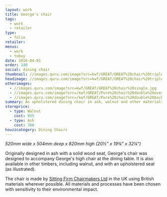```yaml
---
layout: work
title: George's chair
tags:
  - work
  - retailer
type:
  - folio
retailer:
menus:
  - work
  - tobuy
date: 2016-04-01
order: 140
social: dining chair
thumbnail: //images.quru.com/image?src=kwf/GREAT/GREAT%20chair%20triple.jpg&width=175&height=175&fill=auto
headimage: //images.quru.com/image?src=kwf/GREAT/GREAT%20chair%20triple.jpg&fill=auto
otherimages:
  - //images.quru.com/image?src=kwf/GREAT/GREAT%20chair%20single.jpg
  - //images.quru.com/image?src=/kwf/GREAT/Pure%20chair%20double%20overlap.jpg
  - //images.quru.com/image?src=/kwf/GREAT/Pure%20chair%20double%20back%20to%20back.jpg
summary: An upholstered dining chair in ash, walnut and other materials, designed to accompany George's high chair.
storeprice:
  - type: Walnut
    cost: 935
  - type: Ash
    cost: 780
houzzcategory: Dining Chairs
---
```


_520mm wide x 504mm deep x 820mm high (20&frac12;&rdquo; x  19&frac34;&rdquo; x 32&frac14;&rdquo;)_  

Originally designed in ash with a solid wood seat, George's chair was designed to accompany George's high chair at the dining table. It is also available in other timbers, including walnut, and with an upholstered seat (as illustrated).

The chair is made by [Sitting Firm Chairmakers Ltd][132b6906] in the UK using British materials wherever possible. All materials and processes have been chosen with sensitivity to their environmental impact.

  [132b6906]: /retailers/sittingfirm.html "Sitting Firm"
